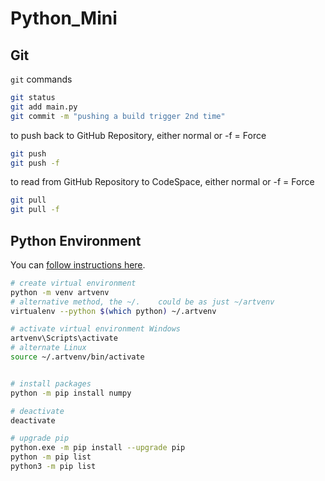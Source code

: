 # Python_Mini

## Git
`git` commands

```bash
git status
git add main.py
git commit -m "pushing a build trigger 2nd time"

```

to push back to GitHub Repository, either normal or -f = Force
```bash
git push
git push -f 
```

to read from GitHub Repository to CodeSpace, either normal or -f = Force
```bash
git pull
git pull -f
```

## Python Environment
You can [follow instructions here](https://realpython.com/python-virtual-environments-a-primer/).

```bash
# create virtual environment
python -m venv artvenv
# alternative method, the ~/.    could be as just ~/artvenv
virtualenv --python $(which python) ~/.artvenv

# activate virtual environment Windows
artvenv\Scripts\activate
# alternate Linux
source ~/.artvenv/bin/activate


# install packages
python -m pip install numpy
```
```bash
# deactivate
deactivate

# upgrade pip
python.exe -m pip install --upgrade pip
python -m pip list
python3 -m pip list
```
